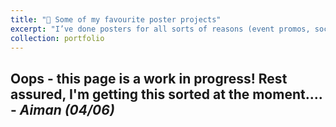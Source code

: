 ```yaml
---
title: "🎨 Some of my favourite poster projects"
excerpt: "I’ve done posters for all sorts of reasons (event promos, socials, campaigns) and here are a few favourites that still make me smile. [Read more here](/portfolio/portfolio_posters_bsu). <br/><img src='../images/portfolio_bsu_posters.png'>"
collection: portfolio
---
```


Oops - this page is a work in progress! Rest assured, I'm getting this sorted at the moment.... - _Aiman (04/06)_
------